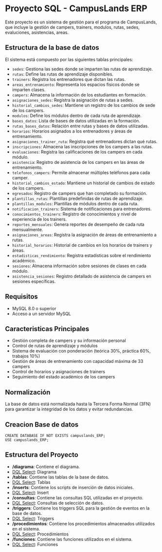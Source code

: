 # Proyecto SQL - CampusLands ERP

Este proyecto es un sistema de gestión para el programa de CampusLands, que incluye la gestión de campers, trainers, modulos, rutas, sedes, evaluciones, asistencias, areas.

## Estructura de la base de datos

El sistema está compuesto por las siguientes tablas principales:

- `sedes`: Gestiona las sedes donde se imparten las rutas de aprendizaje.
- `rutas`: Define las rutas de aprendizaje disponibles.
- `trainers`: Registra los entrenadores que dictan las rutas.
- `areas_entrenamiento`: Representa los espacios físicos donde se imparten clases.
- `campers`: Almacena la información de los estudiantes en formación.
- `asignaciones_sedes`: Registra la asignación de rutas a sedes.
- `historial_cambios_sedes`: Mantiene un registro de los cambios de sede de los campers.
- `modulos`: Define los módulos dentro de cada ruta de aprendizaje.
- `bases_datos`: Lista de bases de datos utilizadas en la formación.
- `rutas_bases_datos`: Relación entre rutas y bases de datos utilizadas.
- `horarios`: Horarios asignados a los entrenadores y áreas de entrenamiento.
- `asignaciones_trainer_ruta`: Registra qué entrenadores dictan qué rutas.
- `inscripciones`: Almacena las inscripciones de los campers a las rutas.
- `evaluaciones`: Registra las calificaciones de los campers en cada módulo.
- `asistencia`: Registro de asistencia de los campers en las áreas de entrenamiento.
- `telefonos_campers`: Permite almacenar múltiples teléfonos para cada camper.
- `historial_cambios_estado`: Mantiene un historial de cambios de estado de los campers.
- `egresados`: Registro de campers que han completado su formación.
- `plantillas_rutas`: Plantillas predefinidas de rutas de aprendizaje.
- `plantillas_modulos`: Plantillas de módulos dentro de cada ruta.
- `notificacion_trainers`: Sistema de notificaciones para entrenadores.
- `conocimientos_trainers`: Registro de conocimientos y nivel de experiencia de los trainers.
- `reportes_mensuales`: Genera reportes de desempeño de cada ruta mensualmente.
- `asignaciones_areas`: Registra la asignación de áreas de entrenamiento a rutas.
- `historial_horarios`: Historial de cambios en los horarios de trainers y áreas.
- `estadisticas_rendimiento`: Registra estadísticas sobre el rendimiento académico.
- `sesiones`: Almacena información sobre sesiones de clases en cada módulo.
- `asistencia_sesiones`: Registro detallado de asistencia de campers en sesiones específicas.


## Requisitos

- MySQL 8.0 o superior
- Acceso a un servidor MySQL

## Caracteristicas Principales

- Gestión completa de campers y su información personal
- Control de rutas de aprendizaje y módulos
- Sistema de evaluación con ponderación (teórica 30%, práctica 60%, trabajos 10%)
- Gestión de áreas de entrenamiento con capacidad máxima de 33 campers
- Control de horarios y asignaciones de trainers
- Seguimiento del estado académico de los campers

## Normalización

La base de datos está normalizada hasta la Tercera Forma Normal (3FN) para garantizar la integridad de los datos y evitar redundancias.

## Creacion Base de datos

```
CREATE DATABASE IF NOT EXISTS campuslands_ERP;
USE campuslands_ERP;
```


## Estructura del Proyecto

- **/diagrama**: Contiene el diagrama.
- [DQL Select](Diagrama.png): Diagrama
- **/tablas**: Contiene las tablas de la base de datos.
- [DQL Select](ddl.sql): Tablas
- **/inserts**: Contiene los scripts de inserción de datos iniciales.
- [DQL Select](dml.sql): Insert
- **/consultas**: Contiene las consultas SQL utilizadas en el proyecto.
- [DQL Select](dql_select.sql): Consultas de selección de datos.
- **/triggers**: Contiene los triggers SQL para la gestión de eventos en la base de datos.
- [DQL Select](dql.triggers.sql): Triggers
- **/procedimientos**: Contiene los procedimientos almacenados utilizados en el sistema.
- [DQL Select](dql_procedimientos.sql): Procedimientos
- **/funciones**: Contiene las funciones utilizados en el sistema.
- [DQL Select](dql_funciones.sql): Funciones